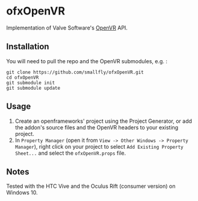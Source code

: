 ofxOpenVR 
====================

Implementation of Valve Software's [OpenVR](https://github.com/ValveSoftware/openvr) API.

## Installation

You will need to pull the repo and the OpenVR submodules, e.g. :

```
git clone https://github.com/smallfly/ofxOpenVR.git
cd ofxOpenVR
git submodule init
git submodule update
```

## Usage

1. Create an openframeworks' project using the Project Generator, or add the addon's source files and the OpenVR headers to your existing project.
2. In `Property Manager` (open it from `View -> Other Windows -> Property Manager`), right click on your project to select `Add Existing Property Sheet...` and select the `ofxOpenVR.props` file.

## Notes
Tested with the HTC Vive and the Oculus Rift (consumer version) on Windows 10.

